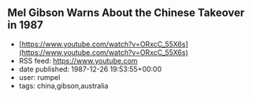 ## Mel Gibson Warns About the Chinese Takeover in 1987
 - [https://www.youtube.com/watch?v=ORxcC_55X6s](https://www.youtube.com/watch?v=ORxcC_55X6s)
 - RSS feed: https://www.youtube.com
 - date published: 1987-12-26 19:53:55+00:00
 - user: rumpel
 - tags: china,gibson,australia


